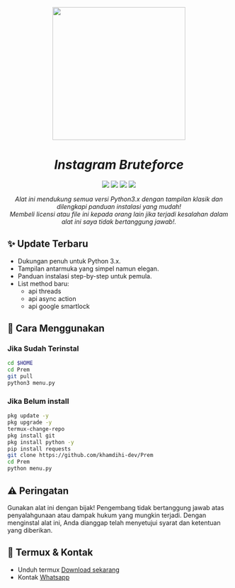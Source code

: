 <p align="center">
  <img src="https://gifdb.com/images/high/glitching-hacker-hub-biwszmcveudzaori.gif" width="300"/>
</p>

<h1 align="center">
  <b><i>Instagram Bruteforce</i></b>
</h1>

<div align="center">
  <img src="https://img.shields.io/badge/Author-KhamdihiDev-green?style=for-the-badge">
  <img src="https://img.shields.io/badge/Written%20In-Python3.x-blue?style=for-the-badge">
  <img src="https://img.shields.io/badge/Open%20Source-No-yellow?style=for-the-badge">
  <img src="https://img.shields.io/badge/Premium-Yes-red?style=for-the-badge">
</div>

<p align="center">
  <i>Alat ini mendukung semua versi Python3.x dengan tampilan klasik dan dilengkapi panduan instalasi yang mudah!</i>
  <br>
  <i>Membeli licensi atau file ini kepada orang lain jika terjadi kesalahan dalam alat ini saya tidak bertanggung jawab!.</i>
</p>

## ✨ **Update Terbaru**
- Dukungan penuh untuk Python 3.x.
- Tampilan antarmuka yang simpel namun elegan.
- Panduan instalasi step-by-step untuk pemula.
- List method baru:
  - api threads
  - api async action
  - api google smartlock

## 🚀 **Cara Menggunakan**

### **Jika Sudah Terinstal**
```bash
cd $HOME
cd Prem
git pull
python3 menu.py
```
### **Jika Belum install**
```bash
pkg update -y
pkg upgrade -y
termux-change-repo
pkg install git
pkg install python -y
pip install requests
git clone https://github.com/khamdihi-dev/Prem
cd Prem
python menu.py
```
## ⚠️ Peringatan
Gunakan alat ini dengan bijak!
Pengembang tidak bertanggung jawab atas penyalahgunaan atau dampak hukum yang mungkin terjadi. Dengan menginstal alat ini, Anda dianggap telah menyetujui syarat dan ketentuan yang diberikan.

## 📱 Termux & Kontak
<ul>
  <li>Unduh termux <a href='https://f-droid.org/repo/com.termux_1020.apk'>Download sekarang</a></li>
  <li>Kontak <a href='https://wa.me/+6283853140469'>Whatsapp</a></li>
</ul>
